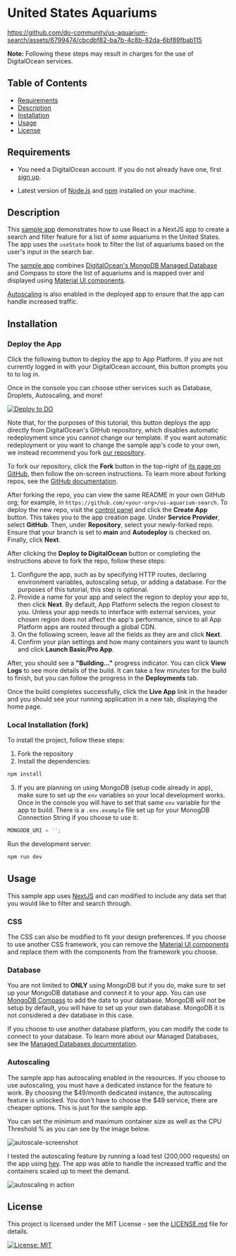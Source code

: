 # United States Aquariums

https://github.com/do-community/us-aquarium-search/assets/6799474/cbcdbf82-ba7b-4c8b-82da-6bf89fbab115

**Note:** Following these steps may result in charges for the use of DigitalOcean services.

## Table of Contents

- [Requirements](#requirements)
- [Description](#description)
- [Installation](#installation)
- [Usage](#usage)
- [License](#license)

## Requirements

- You need a DigitalOcean account. If you do not already have one, first [sign up](https://cloud.digitalocean.com/registrations/new?utm_team=devrel&utm_source=github&utm_content=signup).

- Latest version of [Node.js](https://nodejs.org/en/download/) and [npm](https://www.npmjs.com/get-npm) installed on your machine.

## Description

This [sample app](https://oyster-app-rpxke.ondigitalocean.app/) demonstrates how to use React in a NextJS app to create a search and filter feature for a list of _some_ aquariums in the United States. The app uses the `useState` hook to filter the list of aquariums based on the user's input in the search bar.

The [sample app](https://oyster-app-rpxke.ondigitalocean.app/) combines [DigitalOcean's MongoDB Managed Database](https://www.digitalocean.com/products/managed-databases-mongodb?utm_team=devrel&utm_source=github&utm_content=managed-databases-mongodb) and Compass to store the list of aquariums and is mapped over and displayed using [Material UI components](https://mui.com/material-ui/).

[Autoscaling](https://www.digitalocean.com/blog/introducing-cpu-based-autoscaling-app-platform?utm_team=devrel&utm_source=github&utm_content=blog) is also enabled in the deployed app to ensure that the app can handle increased traffic.

## Installation

### Deploy the App

Click the following button to deploy the app to App Platform. If you are not currently logged in with your DigitalOcean account, this button prompts you to to log in.

Once in the console you can choose other services such as Database, Droplets, Autoscaling, and more!

[![Deploy to DO](https://www.deploytodo.com/do-btn-blue.svg)](https://cloud.digitalocean.com/apps/new?repo=https://do-community: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@github.com/do-community/us-aquarium-search/tree/main)

Note that, for the purposes of this tutorial, this button deploys the app directly from DigitalOcean's GitHub repository, which disables automatic redeployment since you cannot change our template. If you want automatic redeployment or you want to change the sample app's code to your own, we instead recommend you fork [our repository](https://github.com/do-community/us-aquarium-search/tree/main).

To fork our repository, click the **Fork** button in the top-right of [its page on GitHub](https://github.com/do-community/us-aquarium-search/tree/main), then follow the on-screen instructions. To learn more about forking repos, see the [GitHub documentation](https://docs.github.com/en/github/getting-started-with-github/fork-a-repo).

After forking the repo, you can view the same README in your own GitHub org; for example, in `https://github.com/<your-org>/us-aquarium-search`. To deploy the new repo, visit the [control panel](https://cloud.digitalocean.com/apps) and click the **Create App** button. This takes you to the app creation page. Under **Service Provider**, select **GitHub**. Then, under **Repository**, select your newly-forked repo. Ensure that your branch is set to **main** and **Autodeploy** is checked on. Finally, click **Next**.

After clicking the **Deploy to DigitalOcean** button or completing the instructions above to fork the repo, follow these steps:

1. Configure the app, such as by specifying HTTP routes, declaring environment variables, autoscaling setup, or adding a database. For the purposes of this tutorial, this step is optional.
2. Provide a name for your app and select the region to deploy your app to, then click **Next**. By default, App Platform selects the region closest to you. Unless your app needs to interface with external services, your chosen region does not affect the app's performance, since to all App Platform apps are routed through a global CDN.
3. On the following screen, leave all the fields as they are and click **Next**.
4. Confirm your plan settings and how many containers you want to launch and click **Launch Basic/Pro App**.

After, you should see a **"Building..."** progress indicator. You can click **View Logs** to see more details of the build. It can take a few minutes for the build to finish, but you can follow the progress in the **Deployments** tab.

Once the build completes successfully, click the **Live App** link in the header and you should see your running application in a new tab, displaying the home page.

### Local Installation (fork)

To install the project, follow these steps:

1. Fork the repository
2. Install the dependencies:

```bash
npm install
```

3. If you are planning on using MongoDB (setup code already in app), make sure to set up the `env` variables so your local development works. Once in the console you will have to set that same `env` variable for the app to build.
   There is a `.env.example` file set up for your MonogDB Connection String if you choose to use it:

```js
MONGODB_URI = '';
```

Run the development server:

```bash
npm run dev
```

## Usage

This sample app uses [NextJS](https://nextjs.org/) and can modified to include any data set that you would like to filter and search through.

### CSS

The CSS can also be modified to fit your design preferences. If you choose to use another CSS framework, you can remove the [Material UI components](https://mui.com/material-ui/) and replace them with the components from the framework you choose.

### Database

You are not limited to **ONLY** using MongoDB but if you do, make sure to set up your MongoDB database and connect it to your app. You can use [MongoDB Compass](https://www.mongodb.com/products/tools/compass) to add the data to your database. MongoDB will not be setup by default, you will have to set up your own database. MongoDB it is not considered a dev database in this case.

If you choose to use another database platform, you can modify the code to connect to your database. To learn more about our Managed Databases, see the [Managed Databases documentation](https://www.digitalocean.com/products/managed-databases?utm_team=devrel&utm_source=github&utm_content=managed-databases).

### Autoscaling

The sample app has autoscaling enabled in the resources. If you choose to use autoscaling, you must have a dedicated instance for the feature to work. By choosing the $49/month dedicated instance, the autoscaling feature is unlocked. You don't have to choose the $49 service, there are cheaper options. This is just for the sample app.

You can set the minimum and maximum container size as well as the CPU Threshold % as you can see by the image below.

![autoscale-screenshot](https://github.com/do-community/us-aquarium-search/assets/6799474/9f7b9781-4451-4af1-a28e-d07528921e6a)

I tested the autoscaling feature by running a load test (200,000 requests) on the app using [hey](https://github.com/rakyll/hey). The app was able to handle the increased traffic and the containers scaled up to meet the demand.

![autoscaling in action](https://github.com/do-community/us-aquarium-search/assets/6799474/900a4411-a077-44d8-852c-cc280ce0811d)

## License

This project is licensed under the MIT License - see the [LICENSE.md](LICENSE.md) file for details.

[![License: MIT](https://img.shields.io/badge/License-MIT-yellow.svg)](https://opensource.org/licenses/MIT)
